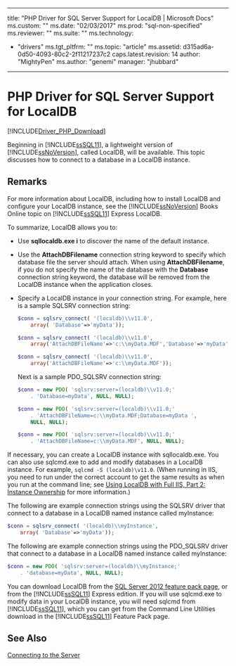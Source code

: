 
---
title: "PHP Driver for SQL Server Support for LocalDB | Microsoft Docs"
ms.custom: ""
ms.date: "02/03/2017"
ms.prod: "sql-non-specified"
ms.reviewer: ""
ms.suite: ""
ms.technology: 
  - "drivers"
ms.tgt_pltfrm: ""
ms.topic: "article"
ms.assetid: d315ad6a-0d50-4093-80c2-2f11217237c2
caps.latest.revision: 14
author: "MightyPen"
ms.author: "genemi"
manager: "jhubbard"
---
# PHP Driver for SQL Server Support for LocalDB

[!INCLUDE[Driver_PHP_Download](../../includes/driver_php_download.md)]

Beginning in [!INCLUDE[ssSQL11](../../includes/sssql11_md.md)], a lightweight version of [!INCLUDE[ssNoVersion](../../includes/ssnoversion_md.md)], called LocalDB, will be available. This topic discusses how to connect to a database in a LocalDB instance.

## Remarks

For more information about LocalDB, including how to install LocalDB and configure your LocalDB instance, see the [!INCLUDE[ssNoVersion](../../includes/ssnoversion_md.md)] Books Online topic on [!INCLUDE[ssSQL11](../../includes/sssql11_md.md)] Express LocalDB.

To summarize, LocalDB allows you to:

-   Use **sqllocaldb.exe i** to discover the name of the default instance.

-   Use the **AttachDBFilename** connection string keyword to specify which database file the server should attach. When using **AttachDBFilename**, if you do not specify the name of the database with the **Database** connection string keyword, the database will be removed from the LocalDB instance when the application closes.

-   Specify a LocalDB instance in your connection string. For example, here is a sample SQLSRV connection string:

    ```php
    $conn = sqlsrv_connect( '(localdb)\\v11.0',
        array( 'Database'=>'myData'));

    $conn = sqlsrv_connect( '(localdb)\\v11.0',
        array('AttachDBFileName'=>'c:\\myData.MDF','Database'=>'myData'));

    $conn = sqlsrv_connect( '(localdb)\\v11.0',
        array('AttachDBFileName'=>'c:\\myData.MDF'));
    ```

    Next is a sample PDO_SQLSRV connection string:  

    ```php
    $conn = new PDO( 'sqlsrv:server=(localdb)\\v11.0;'
        . 'Database=myData', NULL, NULL);

    $conn = new PDO( 'sqlsrv:server=(localdb)\\v11.0;'
        . 'AttachDBFileName=c:\\myData.MDF;Database=myData ',
        NULL, NULL);

    $conn = new PDO( 'sqlsrv:server=(localdb)\\v11.0;'
        . 'AttachDBFileName=c:\\myData.MDF', NULL, NULL);  
    ```

If necessary, you can create a LocalDB instance with sqllocaldb.exe. You can also use sqlcmd.exe to add and modify databases in a LocalDB instance. For example, `sqlcmd -S (localdb)\v11.0`. (When running in IIS, you need to run under the correct account to get the same results as when you run at the command line; see [Using LocalDB with Full IIS, Part 2: Instance Ownership](http://blogs.msdn.com/b/sqlexpress/archive/2011/12/09/using-localdb-with-full-iis-part-2-instance-ownership.aspx) for more information.)

The following are example connection strings using the SQLSRV driver that connect to a database in a LocalDB named instance called myInstance:

```php
$conn = sqlsrv_connect( '(localdb)\\myInstance',
    array( 'Database'=>'myData'));
```

The following are example connection strings using the PDO_SQLSRV driver that connect to a database in a LocalDB named instance called myInstance:  
  
```php
$conn = new PDO( 'sqlsrv:server=(localdb)\\myInstance;'
    . 'database=myData', NULL, NULL);
```

You can download LocalDB from the [SQL Server 2012 feature pack page](http://go.microsoft.com/fwlink/?LinkID=236805), or from the [!INCLUDE[ssSQL11](../../includes/sssql11_md.md)] Express edition. If you will use sqlcmd.exe to modify data in your LocalDB instance, you will need sqlcmd from [!INCLUDE[ssSQL11](../../includes/sssql11_md.md)], which you can get from the Command Line Utilities download in the [!INCLUDE[ssSQL11](../../includes/sssql11_md.md)] Feature Pack page.

## See Also

[Connecting to the Server](../../connect/php/connecting-to-the-server.md)
